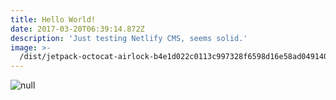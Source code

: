 ```yaml
---
title: Hello World!
date: 2017-03-20T06:39:14.872Z
description: 'Just testing Netlify CMS, seems solid.'
image: >-
  /dist/jetpack-octocat-airlock-b4e1d022c0113c997328f6598d16e58ad049140e50da4859d6b4d174890bb1c8.jpg
---
```


![null](/dist/walk-1.gif)

